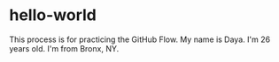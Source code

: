 # hello-world
This process is for practicing the GitHub Flow.
My name is Daya. I'm 26 years old. I'm from Bronx, NY. 
